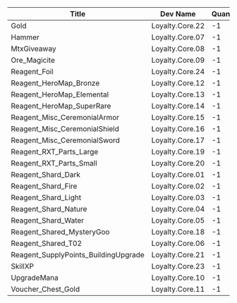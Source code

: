 | Title | Dev Name | Quantity | Currency |  Price |
| ----- | -------- | -------- | -------- |  ----- |
| Gold | Loyalty.Core.22 | -1 | Reagent_Loyalty | 1 |
| Hammer | Loyalty.Core.07 | -1 | Reagent_Loyalty | 1 |
| MtxGiveaway | Loyalty.Core.08 | -1 | Reagent_Loyalty | 1 |
| Ore_Magicite | Loyalty.Core.09 | -1 | Reagent_Loyalty | 1 |
| Reagent_Foil | Loyalty.Core.24 | -1 | Reagent_Loyalty | 1 |
| Reagent_HeroMap_Bronze | Loyalty.Core.12 | -1 | Reagent_Loyalty | 3 |
| Reagent_HeroMap_Elemental | Loyalty.Core.13 | -1 | Reagent_Loyalty | 1 |
| Reagent_HeroMap_SuperRare | Loyalty.Core.14 | -1 | Reagent_Loyalty | 3 |
| Reagent_Misc_CeremonialArmor | Loyalty.Core.15 | -1 | Reagent_Loyalty | 25 |
| Reagent_Misc_CeremonialShield | Loyalty.Core.16 | -1 | Reagent_Loyalty | 7 |
| Reagent_Misc_CeremonialSword | Loyalty.Core.17 | -1 | Reagent_Loyalty | 2 |
| Reagent_RXT_Parts_Large | Loyalty.Core.19 | -1 | Reagent_Loyalty | 10 |
| Reagent_RXT_Parts_Small | Loyalty.Core.20 | -1 | Reagent_Loyalty | 1 |
| Reagent_Shard_Dark | Loyalty.Core.01 | -1 | Reagent_Loyalty | 1 |
| Reagent_Shard_Fire | Loyalty.Core.02 | -1 | Reagent_Loyalty | 1 |
| Reagent_Shard_Light | Loyalty.Core.03 | -1 | Reagent_Loyalty | 1 |
| Reagent_Shard_Nature | Loyalty.Core.04 | -1 | Reagent_Loyalty | 1 |
| Reagent_Shard_Water | Loyalty.Core.05 | -1 | Reagent_Loyalty | 1 |
| Reagent_Shared_MysteryGoo | Loyalty.Core.18 | -1 | Reagent_Loyalty | 15 |
| Reagent_Shared_T02 | Loyalty.Core.06 | -1 | Reagent_Loyalty | 1 |
| Reagent_SupplyPoints_BuildingUpgrade | Loyalty.Core.21 | -1 | Reagent_Loyalty | 1 |
| SkillXP | Loyalty.Core.23 | -1 | Reagent_Loyalty | 1 |
| UpgradeMana | Loyalty.Core.10 | -1 | Reagent_Loyalty | 1 |
| Voucher_Chest_Gold | Loyalty.Core.11 | -1 | Reagent_Loyalty | 5 |
